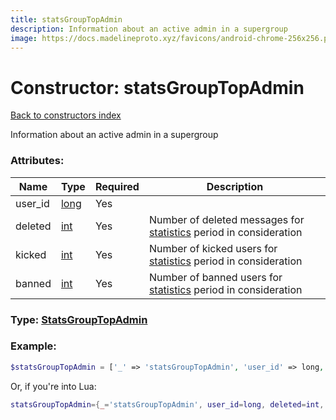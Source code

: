 ```yaml
---
title: statsGroupTopAdmin
description: Information about an active admin in a supergroup
image: https://docs.madelineproto.xyz/favicons/android-chrome-256x256.png
---
```

# Constructor: statsGroupTopAdmin  
[Back to constructors index](index.md)



Information about an active admin in a supergroup

### Attributes:

| Name     |    Type       | Required | Description |
|----------|---------------|----------|-------------|
|user\_id|[long](../types/long.md) | Yes|
|deleted|[int](../types/int.md) | Yes|Number of deleted messages for [statistics](https://core.telegram.org/api/stats) period in consideration|
|kicked|[int](../types/int.md) | Yes|Number of kicked users for [statistics](https://core.telegram.org/api/stats) period in consideration|
|banned|[int](../types/int.md) | Yes|Number of banned users for [statistics](https://core.telegram.org/api/stats) period in consideration|



### Type: [StatsGroupTopAdmin](../types/StatsGroupTopAdmin.md)


### Example:

```php
$statsGroupTopAdmin = ['_' => 'statsGroupTopAdmin', 'user_id' => long, 'deleted' => int, 'kicked' => int, 'banned' => int];
```  


Or, if you're into Lua:

```lua
statsGroupTopAdmin={_='statsGroupTopAdmin', user_id=long, deleted=int, kicked=int, banned=int}

```


